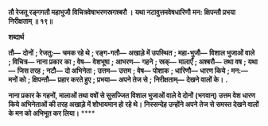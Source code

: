 **तौ रेजतू रङ्गगतौ महाभुजौ** **विचित्रवेषाभरणस्रगश्बरौ ।** **यथा नटावुत्तमवेषधारिणौ** **मन: क्षिपन्तौ प्रभया निरीक्षताम् ॥ १९॥** 

**शब्दार्थ** 

**तौ—** **दोनों** **; रेजतु:—** **चमक रहे थे** **; रङ्ग-गतौ—** **अखाड़े में उपस्थित** **; महा-भुजौ—** **विशाल भुजाओं वाले** **; विचित्र—** **नाना प्रकार** **का** **; वेष—** **वेशभूषा** **; आभरण—** **गहने** **; स्रक्—** **मालाएँ** **; अश्बरौ—** **तथा वष** **; यथा—** **जिस तरह** **; नटौ—** **दो अभिनेता** **; उत्तम—** **उत्तम** **; वेष—** **पोशाक** **; धारिणौ—** **धारण किये** **; मन:—** **मनों को** **; क्षिपन्तौ—** **प्रहार करते हुए** **; प्रभया—** **अपने तेज से** **;** **निरीक्षताम्—** **देखने वालों के।** **.** 

**नाना प्रकार के गहनों, मालाओं तथा वषों से सुसज्जित विशाल भुजाओं वाले वे दोनों** **(भगवान्) उत्तम वेश धारण किये अभिनेताओं की तरह अखाड़े में शोभायमान हो रहे थे।** **निस्सन्देह उन्होंने अपने तेज से समस्त देखने वालों के मन को अभिभूत कर लिया।** **** 